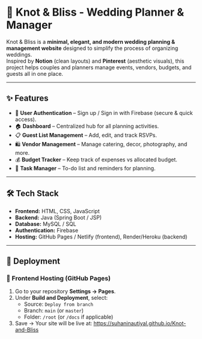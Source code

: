 # 💍 Knot & Bliss - Wedding Planner & Manager

Knot & Bliss is a **minimal, elegant, and modern wedding planning & management website** designed to simplify the process of organizing weddings.  
Inspired by **Notion** (clean layouts) and **Pinterest** (aesthetic visuals), this project helps couples and planners manage events, vendors, budgets, and guests all in one place.  

---

## ✨ Features
- 🔐 **User Authentication** – Sign up / Sign in with Firebase (secure & quick access).  
- 🏠 **Dashboard** – Centralized hub for all planning activities.  
- 📋 **Guest List Management** – Add, edit, and track RSVPs.  
- 🛍️ **Vendor Management** – Manage catering, decor, photography, and more.  
- 💰 **Budget Tracker** – Keep track of expenses vs allocated budget.  
- 📅 **Task Manager** – To-do list and reminders for planning.  

---

## 🛠️ Tech Stack
- **Frontend:** HTML, CSS, JavaScript  
- **Backend:** Java (Spring Boot / JSP)  
- **Database:** MySQL / SQL  
- **Authentication:** Firebase  
- **Hosting:** GitHub Pages / Netlify (frontend), Render/Heroku (backend)  

---

## 🚀 Deployment
### 🔹 Frontend Hosting (GitHub Pages)
1. Go to your repository **Settings → Pages**.  
2. Under **Build and Deployment**, select:  
   - Source: `Deploy from branch`  
   - Branch: `main` (or `master`)  
   - Folder: `/root` (or `/docs` if applicable)  
3. Save → Your site will be live at:
   https://suhaninautiyal.github.io/Knot-and-Bliss
